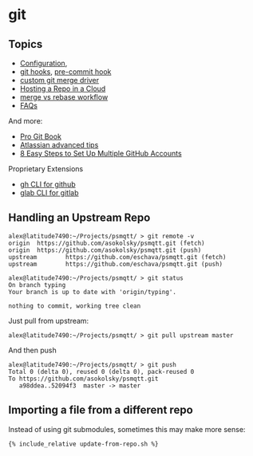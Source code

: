 # git

## Topics

* [Configuration](config.html),
* [git hooks](https://www.atlassian.com/git/tutorials/git-hooks),
[pre-commit hook](pre-commit-hook.html)
* [custom git merge driver](custom-merge-driver.html)
* [Hosting a Repo in a Cloud](hosting.html)
* [merge vs rebase workflow](workflow.html)
* [FAQs](faq.html)

And more:
* [Pro Git Book](https://git-scm.com/book/en/v2)
* [Atlassian advanced tips](https://www.atlassian.com/git/tutorials/merging-vs-rebasing)
* [8 Easy Steps to Set Up Multiple GitHub Accounts](https://blog.gitguardian.com/8-easy-steps-to-set-up-multiple-git-accounts/)

Proprietary Extensions

* [gh CLI for github](cli-gh.html)
* [glab CLI for gitlab](cli-glab.html)

## Handling an Upstream Repo

```
alex@latitude7490:~/Projects/psmqtt/ > git remote -v
origin  https://github.com/asokolsky/psmqtt.git (fetch)
origin  https://github.com/asokolsky/psmqtt.git (push)
upstream        https://github.com/eschava/psmqtt.git (fetch)
upstream        https://github.com/eschava/psmqtt.git (push)

alex@latitude7490:~/Projects/psmqtt/ > git status
On branch typing
Your branch is up to date with 'origin/typing'.

nothing to commit, working tree clean
```

Just pull from upstream:

```
alex@latitude7490:~/Projects/psmqtt/ > git pull upstream master
```
And then push
```
alex@latitude7490:~/Projects/psmqtt/ > git push
Total 0 (delta 0), reused 0 (delta 0), pack-reused 0
To https://github.com/asokolsky/psmqtt.git
   a98ddea..52094f3  master -> master
```

## Importing a file from a different repo

Instead of using git submodules, sometimes this may make more sense:
```sh
{% include_relative update-from-repo.sh %}
```
